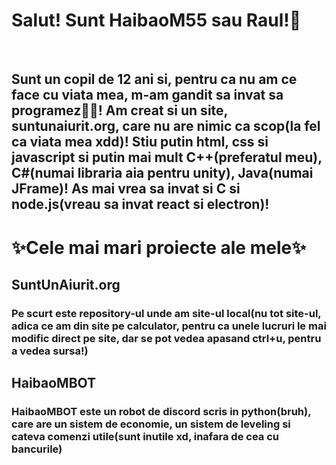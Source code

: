 <h1>Salut! Sunt HaibaoM55 sau Raul!👋</h1>
<br>
<h2>Sunt un copil de 12 ani si, pentru ca nu am ce face cu viata mea, m-am gandit sa invat sa programez👨‍💻! Am creat si un site, suntunaiurit.org, care nu are nimic ca scop(la fel ca viata mea xdd)! Stiu putin html, css si javascript si putin mai mult C++(preferatul meu), C#(numai libraria aia pentru unity), Java(numai JFrame)! As mai vrea sa invat si C si node.js(vreau sa invat react si electron)!</h2>
<h1>✨Cele mai mari proiecte ale mele✨</h1>
<h2>SuntUnAiurit.org</h2>
<h3>Pe scurt este repository-ul unde am site-ul local(nu tot site-ul, adica ce am din site pe calculator, pentru ca unele lucruri le mai modific direct pe site, dar se pot vedea apasand ctrl+u, pentru a vedea sursa!)</h3>
<h2>HaibaoMBOT</h2>
<h3>HaibaoMBOT este un robot de discord scris in python(bruh), care are un sistem de economie, un sistem de leveling si cateva comenzi utile(sunt inutile xd, inafara de cea cu bancurile)</h3>
